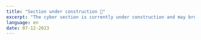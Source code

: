 ```yaml
---
title: "Section under construction 🚧"
excerpt: "The cyber section is currently under construction and may break often."
language: en
date: 07-12-2023
---
```

